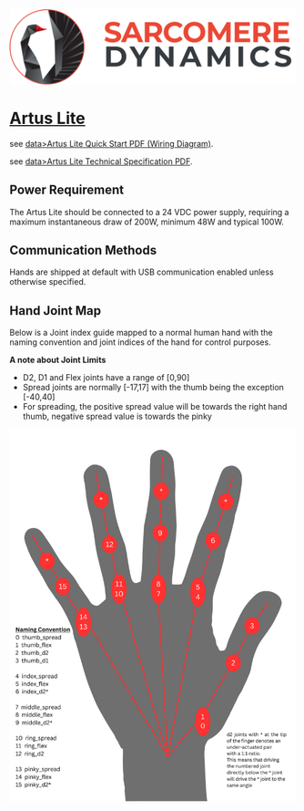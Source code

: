 <img src='../../../data/images/SarcomereLogoHorizontal.svg'>

# [Artus Lite](/ArtusAPI/robot/artus_lite/data/Artus%20Lite.pdf)

see [data>Artus Lite Quick Start PDF (Wiring Diagram)](/ArtusAPI/robot/artus_lite/data/Artus%20Lite.pdf).

see [data>Artus Lite Technical Specification PDF](/ArtusAPI/robot/artus_lite/data/Artus%20Lite%20Technical%20Specification%20Sheet.pdf).

## Power Requirement

The Artus Lite should be connected to a 24 VDC power supply, requiring a maximum instantaneous draw of 200W, minimum 48W and typical 100W.

## Communication Methods

Hands are shipped at default with USB communication enabled unless otherwise specified.

## Hand Joint Map
Below is a Joint index guide mapped to a normal human hand with the naming convention and joint indices of the hand for control purposes.

__A note about Joint Limits__

* D2, D1 and Flex joints have a range of [0,90]
* Spread joints are normally [-17,17] with the thumb being the exception [-40,40]
* For spreading, the positive spread value will be towards the right hand thumb, negative spread value is towards the pinky

<div align=center>
<img src='data/images/hand_joint_map.png' width=800>
</div>